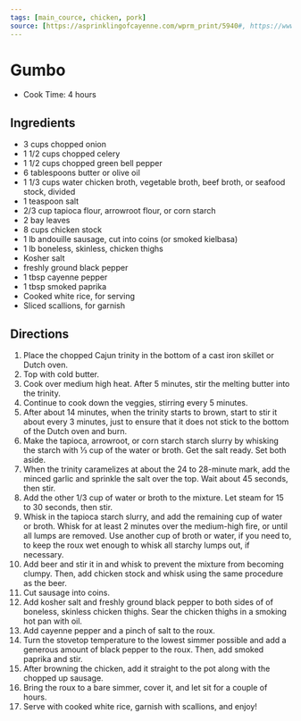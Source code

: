 ```yaml
---
tags: [main_cource, chicken, pork]
source: [https://asprinklingofcayenne.com/wprm_print/5940#, https://www.babi.sh/recipes/cajunfood]
---
```


# Gumbo

- Cook Time: 4 hours

## Ingredients

- 3 cups chopped onion
- 1 1/2 cups chopped celery
- 1 1/2 cups chopped green bell pepper
- 6 tablespoons butter or olive oil
- 1 1/3 cups water chicken broth, vegetable broth, beef broth, or seafood stock, divided
- 1 teaspoon salt
- 2/3 cup tapioca flour, arrowroot flour, or corn starch
- 2 bay leaves
- 8 cups chicken stock
- 1 lb andouille sausage, cut into coins (or smoked kielbasa)
- 1 lb boneless, skinless, chicken thighs
- Kosher salt
- freshly ground black pepper
- 1 tbsp cayenne pepper
- 1 tbsp smoked paprika
- Cooked white rice, for serving
- Sliced scallions, for garnish

## Directions

1. Place the chopped Cajun trinity in the bottom of a cast iron skillet or Dutch oven.
2. Top with cold butter.
3. Cook over medium high heat. After 5 minutes, stir the melting butter into the trinity.
4. Continue to cook down the veggies, stirring every 5 minutes.
5. After about 14 minutes, when the trinity starts to brown, start to stir it about every 3 minutes, just to ensure that it does not stick to the bottom of the Dutch oven and burn.
6. Make the tapioca, arrowroot, or corn starch starch slurry by whisking the starch with ⅓ cup of the water or broth. Get the salt ready. Set both aside.
7. When the trinity caramelizes at about the 24 to 28-minute mark, add the minced garlic and sprinkle the salt over the top. Wait about 45 seconds, then stir.
8. Add the other 1/3 cup of water or broth to the mixture. Let steam for 15 to 30 seconds, then stir.
9. Whisk in the tapioca starch slurry, and add the remaining cup of water or broth. Whisk for at least 2 minutes over the medium-high fire, or until all lumps are removed. Use another cup of broth or water, if you need to, to keep the roux wet enough to whisk all starchy lumps out, if necessary.
10. Add beer and stir it in and whisk to prevent the mixture from becoming clumpy. Then, add chicken stock and whisk using the same procedure as the beer.
11. Cut sausage into coins.
12. Add kosher salt and freshly ground black pepper to both sides of of boneless, skinless chicken thighs. Sear the chicken thighs in a smoking hot pan with oil.
13. Add cayenne pepper and a pinch of salt to the roux.
14. Turn the stovetop temperature to the lowest simmer possible and add a generous amount of black pepper to the roux. Then, add smoked paprika and stir.
15. After browning the chicken, add it straight to the pot along with the chopped up sausage.
16. Bring the roux to a bare simmer, cover it, and let sit for a couple of hours.
17. Serve with cooked white rice, garnish with scallions, and enjoy!
